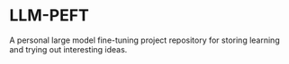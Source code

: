 # LLM-PEFT
A personal large model fine-tuning project repository for storing learning and trying out interesting ideas.
